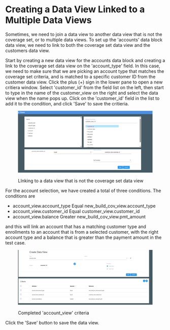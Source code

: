 # Creating a Data View Linked to a Multiple Data Views

Sometimes, we need to join a data view to another data view that is not the coverage set, or to multiple data views.  To set up the 'accounts' data block data view, we need to link to both the coverage set data view and the customers data view.

Start by creating a new data view for the accounts data block and creating a link to the coverage set data view on the 'account\_type' field.  In this case, we need to make sure that we are picking an account type that matches the coverage set criteria, and is matched to a specific customer ID from the customer data view.  Click the plus (+) sign in the lower pane to open a new critiera window.  Select 'customer\_id' from the field list on the left, then start to type in the name of the customer\_view on the right and select the data view when the name pops up.  Click on the 'customer\_id' field in the list to add it to the condition, and click 'Save' to save the critieria.

<figure><img src="../../../../../.gitbook/assets/image (22) (1) (1).png" alt=""><figcaption><p>LInking to a data view that is not the coverage set data view</p></figcaption></figure>

For the account selection, we have created a total of three conditions. The conditions are

* account\_view.account\_type Equal new\_build\_cov\_view.account\_type
* account\_view.customer\_id Equal customer\_view.customer\_id
* account\_view.balance Greater new\_build\_cov\_view.pmt\_amount

and this will link an account that has a matching customer type and enrollments to an account that is from a selected customer, with the right account type and a balance that is greater than the payment amount in the test case.

<figure><img src="../../../../../.gitbook/assets/image (23) (1) (1).png" alt=""><figcaption><p>Completed 'account_view' criteria</p></figcaption></figure>

Click the 'Save' button to save the data view.
